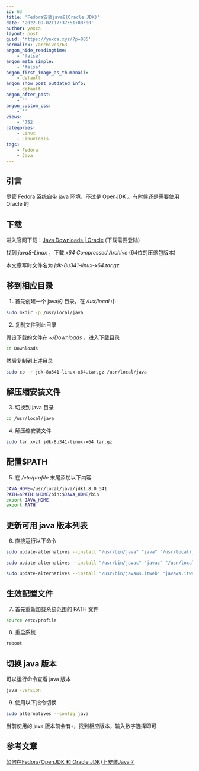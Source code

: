 ```yaml
---
id: 63
title: 'Fedora安装java8(Oracle JDK)'
date: '2022-09-02T17:37:51+08:00'
author: yexca
layout: post
guid: 'https://yexca.xyz/?p=885'
permalink: /archives/63
argon_hide_readingtime:
    - 'false'
argon_meta_simple:
    - 'false'
argon_first_image_as_thumbnail:
    - default
argon_show_post_outdated_info:
    - default
argon_after_post:
    - ''
argon_custom_css:
    - ''
views:
    - '752'
categories:
    - Linux
    - LinuxTools
tags:
    - Fedora
    - Java
---
```


## 引言

尽管 Fedora 系统自带 java 环境，不过是 OpenJDK 。有时候还是需要使用 Oracle 的

## 下载

进入官网下载：[Java Downloads | Oracle](https://www.oracle.com/java/technologies/downloads/) (下载需要登陆)

找到 *java8-Linux* ，下载 *x64 Compressed Archive* (64位的压缩包版本)

本文章写时文件名为 *jdk-8u341-linux-x64.tar.gz*

## 移到相应目录

1. 首先创建一个 java的 目录，在 */usr/local* 中

```bash
sudo mkdir -p /usr/local/java
```

2. 复制文件到此目录

假设下载的文件在 *~/Downloads* ，进入下载目录

```bash
cd Downloads
```

然后复制到上述目录

```bash
sudo cp -r jdk-8u341-linux-x64.tar.gz /usr/local/java
```

## 解压缩安装文件

3. 切换到 java 目录

```bash
cd /usr/local/java
```

4. 解压缩安装文件

```bash
sudo tar xvzf jdk-8u341-linux-x64.tar.gz
```

## 配置$PATH

5. 在 */etc/profile* 末尾添加以下内容

```bash
JAVA_HOME=/usr/local/java/jdk1.8.0_341
PATH=$PATH:$HOME/bin:$JAVA_HOME/bin
export JAVA_HOME
export PATH
```

## 更新可用 java 版本列表

6. 直接运行以下命令

```bash
sudo update-alternatives --install "/usr/bin/java" "java" "/usr/local/java/jdk1.8.0_341/bin/java" 1
```

```bash
sudo update-alternatives --install "/usr/bin/javac" "javac" "/usr/local/java/jdk1.8.0_341/bin/javac" 1
```

```bash
sudo update-alternatives --install "/usr/bin/javaws.itweb" "javaws.itweb" "/usr/local/java/jdk1.8.0_341/bin/javaws.itweb" 1
```

## 生效配置文件

7. 首先重新加载系统范围的 PATH 文件

```bash
source /etc/profile
```

8. 重启系统

```bash
reboot
```

## 切换 java 版本

可以运行命令查看 java 版本

```bash
java -version
```

9. 使用以下指令切换

```bash
sudo alternatives --config java
```

当前使用的 java 版本前会有`+`，找到相应版本，输入数字选择即可

## 参考文章

[如何在Fedora{OpenJDK 和 Oracle JDK}上安装Java？](https://www.lsbin.com/9422.html)
